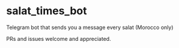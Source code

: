# salat_times_bot
Telegram bot that sends you a message every salat (Morocco only)

PRs and issues welcome and appreciated.
